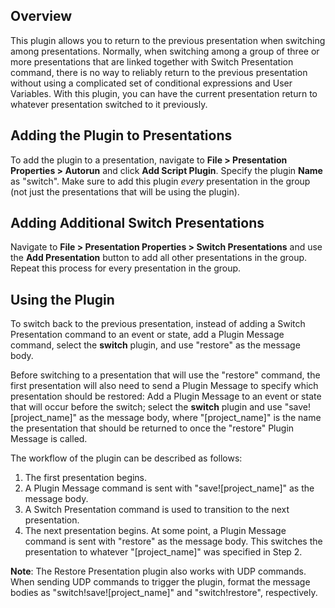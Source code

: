 Overview
---------
<p>This plugin allows you to return to the previous presentation when switching among presentations. Normally, when switching among a group of three or more presentations that are linked together with Switch Presentation command, there is no way to reliably return to the previous presentation without using a complicated set of conditional expressions and User Variables. With this plugin, you can have the current presentation return to whatever presentation switched to it previously.</p>

Adding the Plugin to Presentations
----------------------------------
<p>To add the plugin to a presentation, navigate to <strong>File > Presentation Properties > Autorun</strong> and click <strong>Add Script Plugin</strong>. Specify the plugin <strong>Name</strong> as "switch". Make sure to add this plugin <em>every</em> presentation in the group (not just the presentations that will be using the plugin).</p>

Adding Additional Switch Presentations
-----------------------------------
<p>Navigate to <strong>File > Presentation Properties > Switch Presentations</strong> and use the <strong>Add Presentation</strong> button to add all other presentations in the group. Repeat this process for every presentation in the group.</p>

Using the Plugin
----------------
<p>To switch back to the previous presentation, instead of adding a Switch Presentation command to an event or state, add a Plugin Message command, select the <strong>switch</strong> plugin, and use "restore" as the message body.</p>

<p>Before switching to a presentation that will use the "restore" command, the first presentation will also need to send a Plugin Message to specify which presentation should be restored: Add a Plugin Message to an event or state that will occur before the switch; select the <strong>switch</strong> plugin and use "save![project_name]" as the message body, where "[project_name]" is the name the presentation that should be returned to once the "restore" Plugin Message is called.</p>

<p>The workflow of the plugin can be described as follows:</p>
<ol>
<li>The first presentation begins.</li>
<li>A Plugin Message command is sent with "save![project_name]" as the message body.</li>
<li>A Switch Presentation command is used to transition to the next presentation.</li>
<li>The next presentation begins. At some point, a Plugin Message command is sent with "restore" as the message body. This switches the presentation to whatever "[project_name]" was specified in Step 2.</li>
</ol>

<p><strong>Note</strong>: The Restore Presentation plugin also works with UDP commands. When sending UDP commands to trigger the plugin, format the message bodies as "switch!save![project_name]" and "switch!restore", respectively.</p>
